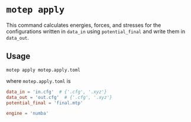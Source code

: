 # `motep apply`

This command calculates energies, forces, and stresses for the configurations written in
`data_in` using `potential_final` and write them in `data_out`.

## Usage

```
motep apply motep.apply.toml
```
where `motep.apply.toml` is
```toml
data_in = 'in.cfg'  # {'.cfg', '.xyz'}
data_out = 'out.cfg'  # {'.cfg', '.xyz'}
potential_final = 'final.mtp'

engine = 'numba'
```
